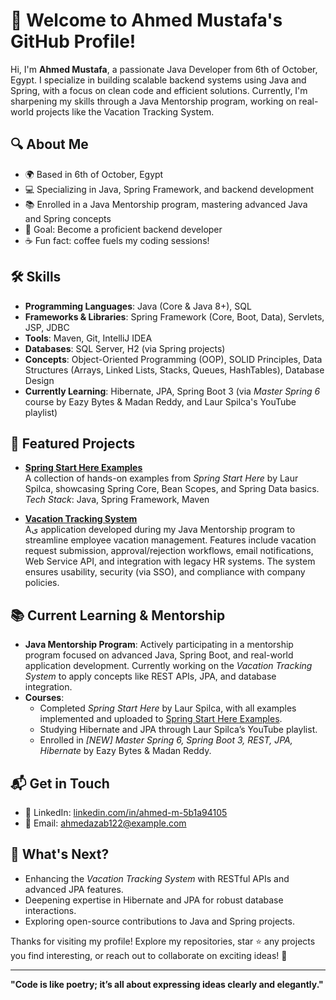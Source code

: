 # 👋 Welcome to Ahmed Mustafa's GitHub Profile!

Hi, I'm **Ahmed Mustafa**, a passionate Java Developer from 6th of October, Egypt. I specialize in building scalable backend systems using Java and Spring, with a focus on clean code and efficient solutions. Currently, I'm sharpening my skills through a Java Mentorship program, working on real-world projects like the Vacation Tracking System.

## 🔍 About Me

- 🌍 Based in 6th of October, Egypt
- 💻 Specializing in Java, Spring Framework, and backend development
- 📚 Enrolled in a Java Mentorship program, mastering advanced Java and Spring concepts
- 🎯 Goal: Become a proficient backend developer 
- ☕ Fun fact: coffee fuels my coding sessions!

## 🛠️ Skills

- **Programming Languages**: Java (Core & Java 8+), SQL
- **Frameworks & Libraries**: Spring Framework (Core, Boot, Data), Servlets, JSP, JDBC
- **Tools**: Maven, Git, IntelliJ IDEA
- **Databases**: SQL Server, H2 (via Spring projects)
- **Concepts**: Object-Oriented Programming (OOP), SOLID Principles, Data Structures (Arrays, Linked Lists, Stacks, Queues, HashTables), Database Design
- **Currently Learning**: Hibernate, JPA, Spring Boot 3 (via *Master Spring 6* course by Eazy Bytes & Madan Reddy, and Laur Spilca's YouTube playlist)

## 🚀 Featured Projects

- **[Spring Start Here Examples](https://github.com/ahmedmostafa13/Spring-Start-Here)**  
  A collection of hands-on examples from *Spring Start Here* by Laur Spilca, showcasing Spring Core, Bean Scopes, and Spring Data basics.  
  *Tech Stack*: Java, Spring Framework, Maven

- **[Vacation Tracking System](https://github.com/ahmedmostafa13/Vacation-Tracking-System)**  
  Aى application developed during my Java Mentorship program to streamline employee vacation management. Features include vacation request submission, approval/rejection workflows, email notifications, Web Service API, and integration with legacy HR systems. The system ensures usability, security (via SSO), and compliance with company policies.  

## 📚 Current Learning & Mentorship

- **Java Mentorship Program**: Actively participating in a mentorship program focused on advanced Java, Spring Boot, and real-world application development. Currently working on the *Vacation Tracking System* to apply concepts like REST APIs, JPA, and database integration.
- **Courses**: 
  - Completed *Spring Start Here* by Laur Spilca, with all examples implemented and uploaded to [Spring Start Here Examples](https://github.com/ahmedmostafa13/Spring-Start-Here).
  - Studying Hibernate and JPA through Laur Spilca’s YouTube playlist.
  - Enrolled in *[NEW] Master Spring 6, Spring Boot 3, REST, JPA, Hibernate* by Eazy Bytes & Madan Reddy.

## 📬 Get in Touch

- 💼 LinkedIn: [linkedin.com/in/ahmed-m-5b1a94105](https://linkedin.com/in/ahmed-m-5b1a94105)
- 📧 Email: [ahmedazab122@example.com](mailto:ahmedazab122@gmail.com)

## 🌟 What's Next?

- Enhancing the *Vacation Tracking System* with RESTful APIs and advanced JPA features.
- Deepening expertise in Hibernate and JPA for robust database interactions.
- Exploring open-source contributions to Java and Spring projects.

Thanks for visiting my profile! Explore my repositories, star ⭐️ any projects you find interesting, or reach out to collaborate on exciting ideas! 🚀

---

**"Code is like poetry; it’s all about expressing ideas clearly and elegantly."**
